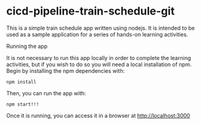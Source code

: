 # cicd-pipeline-train-schedule-git

This is a simple train schedule app written using nodejs. It is intended to be used as a sample application for a series of hands-on learning activities.

 Running the app

It is not necessary to run this app locally in order to complete the learning activities, but if you wish to do so you will need a local installation of npm. Begin by installing the npm dependencies with:

    npm install

Then, you can run the app with:

    npm start!!!

Once it is running, you can access it in a browser at [http://localhost:3000](http://localhost:3000)
